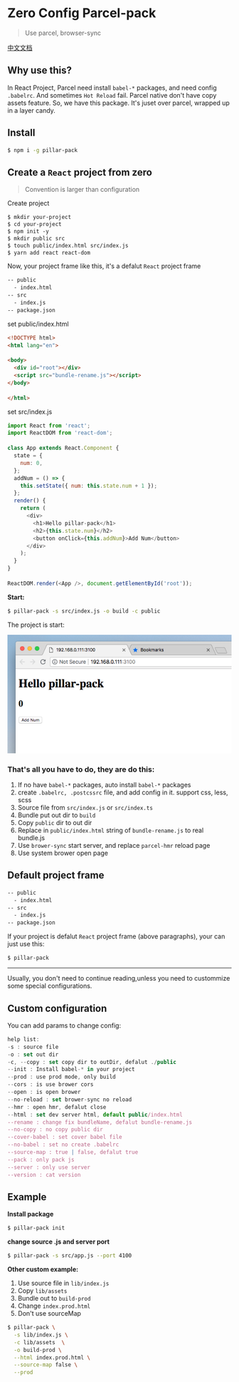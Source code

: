 # Zero Config Parcel-pack

> Use parcel, browser-sync

[中文文档](README-CN.md)

## Why use this?

In React Project, Parcel need install `babel-*` packages, and need config `.babelrc`. And sometimes `Hot Reload` fail.
Parcel native don't have copy assets feature. So, we have this package. It's juset over parcel, wrapped up in a layer candy.

## Install

```sh
$ npm i -g pillar-pack
```

## Create a `React` project from zero

> Convention is larger than configuration

Create project
```
$ mkdir your-project
$ cd your-project
$ npm init -y
$ mkdir public src
$ touch public/index.html src/index.js
$ yarn add react react-dom
```

Now, your project frame like this, it's a defalut `React` project frame

```sh
-- public
  - index.html
-- src
  - index.js
-- package.json
```

set public/index.html

```html
<!DOCTYPE html>
<html lang="en">

<body>
  <div id="root"></div>
  <script src="bundle-rename.js"></script>
</body>

</html>
```

set src/index.js

```js
import React from 'react';
import ReactDOM from 'react-dom';

class App extends React.Component {
  state = {
    num: 0,
  };
  addNum = () => {
    this.setState({ num: this.state.num + 1 });
  };
  render() {
    return (
      <div>
        <h1>Hello pillar-pack</h1>
        <h2>{this.state.num}</h2>
        <button onClick={this.addNum}>Add Num</button>
      </div>
    );
  }
}

ReactDOM.render(<App />, document.getElementById('root'));
```

**Start:**

```sh
$ pillar-pack -s src/index.js -o build -c public
```

The project is start:

![](.imgs/2018-08-04-13-48-36.png)

### That's all you have to do, they are do this:

1.  If no have `babel-*` packages, auto install `babel-*` packages
2.  create `.babelrc, .postcssrc` file, and add config in it. support css, less, scss
3.  Source file from `src/index.js` or `src/index.ts`
4.  Bundle put out dir to `build`
5.  Copy `public` dir to out dir
6.  Replace in `public/index.html` string of `bundle-rename.js` to real bundle.js
7.  Use `brower-sync` start server, and replace `parcel-hmr` reload page
8.  Use system brower open page

## Default project frame

```sh
-- public
  - index.html
-- src
  - index.js
-- package.json
```

If your project is defalut `React` project frame (above paragraphs), your can just use this:

```sh
$ pillar-pack
```

---

Usually, you don't need to continue reading,unless you need to custommize some special configurations.

## Custom configuration

You can add params to change config:

```js
help list:
-s : source file
-o : set out dir
-c, --copy : set copy dir to outDir, defalut ./public
--init : Install babel-* in your project
--prod : use prod mode, only build
--cors : is use brower cors
--open : is open brower
--no-reload : set brower-sync no reload
--hmr : open hmr, defalut close
--html : set dev server html, default public/index.html
--rename : change fix bundleName, defalut bundle-rename.js
--no-copy : no copy public dir
--cover-babel : set cover babel file
--no-babel : set no create .babelrc
--source-map : true | false, defalut true
--pack : only pack js
--server : only use server
--version : cat version
```

## Example

**Install package**

```sh
$ pillar-pack init
```

**change source .js and server port**

```sh
$ pillar-pack -s src/app.js --port 4100
```

**Other custom example:**

1.  Use source file in `lib/index.js`
2.  Copy `lib/assets`
3.  Bundle out to `build-prod`
4.  Change `index.prod.html`
5.  Don't use sourceMap

```sh
$ pillar-pack \
  -s lib/index.js \
  -c lib/assets  \
  -o build-prod \
  --html index.prod.html \
  --source-map false \
  --prod
```
